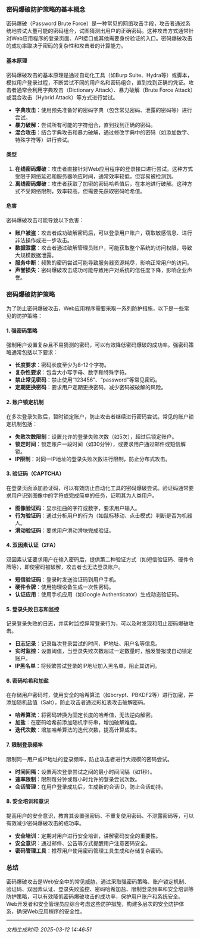 ### 密码爆破防护策略的基本概念

密码爆破（Password Brute Force）是一种常见的网络攻击手段，攻击者通过系统地尝试大量可能的密码组合，试图猜测出用户的正确密码。这种攻击方式通常针对Web应用程序的登录页面、API接口或其他需要身份验证的入口。密码爆破攻击的成功率取决于密码的复杂性和攻击者的计算能力。

#### 基本原理

密码爆破攻击的基本原理是通过自动化工具（如Burp Suite、Hydra等）或脚本，模拟用户登录过程，不断尝试不同的用户名和密码组合，直到找到正确的凭证。攻击者通常会利用字典攻击（Dictionary Attack）、暴力破解（Brute Force Attack）或混合攻击（Hybrid Attack）等方式进行尝试。

- **字典攻击**：使用预先准备好的密码字典（包含常见密码、泄露的密码等）进行尝试。
- **暴力破解**：尝试所有可能的字符组合，直到找到正确的密码。
- **混合攻击**：结合字典攻击和暴力破解，通过修改字典中的密码（如添加数字、特殊字符等）进行尝试。

#### 类型

1. **在线密码爆破**：攻击者直接针对Web应用程序的登录接口进行尝试。这种方式受限于网络延迟和服务器响应时间，通常效率较低，但容易被检测到。
2. **离线密码爆破**：攻击者获取了加密的密码哈希值后，在本地进行破解。这种方式不受网络限制，效率较高，但需要先获取密码哈希值。

#### 危害

密码爆破攻击可能导致以下危害：

- **账户被盗**：攻击者成功破解密码后，可以登录用户账户，窃取敏感信息、进行非法操作或进一步攻击。
- **数据泄露**：攻击者通过破解管理员账户，可能获取整个系统的访问权限，导致大规模数据泄露。
- **服务中断**：频繁的密码尝试可能导致服务器资源耗尽，影响正常用户的访问。
- **声誉损失**：密码爆破攻击成功可能导致用户对系统的信任度下降，影响企业声誉。

### 密码爆破防护策略

为了防止密码爆破攻击，Web应用程序需要采取一系列防护措施，以下是一些常见的防护策略：

#### 1. 强密码策略

强制用户设置复杂且不易猜测的密码，可以有效降低密码爆破的成功率。强密码策略通常包括以下要求：

- **长度要求**：密码长度至少为8-12个字符。
- **复杂性要求**：包含大小写字母、数字和特殊字符。
- **禁止常见密码**：禁止使用“123456”、“password”等常见密码。
- **定期更换密码**：要求用户定期更换密码，减少密码被破解的风险。

#### 2. 账户锁定机制

在多次登录失败后，暂时锁定账户，防止攻击者继续进行密码尝试。常见的账户锁定机制包括：

- **失败次数限制**：设置允许的登录失败次数（如5次），超过后锁定账户。
- **锁定时间**：锁定账户一段时间（如30分钟），或要求用户通过邮件或短信解锁。
- **IP限制**：对同一IP地址的登录失败次数进行限制，防止分布式攻击。

#### 3. 验证码（CAPTCHA）

在登录页面添加验证码，可以有效防止自动化工具的密码爆破尝试。验证码通常要求用户识别图像中的字符或完成简单的任务，证明其为人类用户。

- **图像验证码**：显示扭曲的字符或数字，要求用户输入。
- **行为验证码**：通过分析用户的行为（如鼠标移动、点击模式）判断是否为机器人。
- **滑动验证码**：要求用户滑动滑块完成验证。

#### 4. 双因素认证（2FA）

双因素认证要求用户在输入密码后，提供第二种验证方式（如短信验证码、硬件令牌等），即使密码被破解，攻击者也无法登录账户。

- **短信验证码**：登录时发送验证码到用户手机。
- **硬件令牌**：使用物理设备生成一次性密码。
- **认证应用**：使用手机应用（如Google Authenticator）生成动态验证码。

#### 5. 登录失败日志和监控

记录登录失败的日志，并实时监控异常登录行为，可以及时发现和阻止密码爆破攻击。

- **日志记录**：记录每次登录尝试的时间、IP地址、用户名等信息。
- **实时监控**：设置阈值，当登录失败次数超过一定数量时，触发警报或自动锁定账户。
- **IP黑名单**：将频繁尝试登录的IP地址加入黑名单，阻止其访问。

#### 6. 密码哈希和加盐

在存储用户密码时，使用安全的哈希算法（如bcrypt、PBKDF2等）进行加密，并添加随机盐值（Salt），防止攻击者通过彩虹表攻击破解密码。

- **哈希算法**：将密码转换为固定长度的哈希值，无法逆向解密。
- **加盐**：在密码哈希前添加随机字符串，增加破解难度。
- **迭代次数**：增加哈希算法的迭代次数，提高计算成本。

#### 7. 限制登录频率

限制同一用户或IP地址的登录频率，防止攻击者进行大规模的密码尝试。

- **时间间隔**：设置两次登录尝试之间的最小时间间隔（如1秒）。
- **速率限制**：限制每分钟或每小时允许的登录尝试次数。
- **会话管理**：在用户登录成功后，生成新的会话ID，防止会话劫持。

#### 8. 安全培训和意识

提高用户的安全意识，教育其设置强密码、不重复使用密码、不泄露密码等，可以有效减少密码爆破攻击的成功率。

- **安全培训**：定期对用户进行安全培训，讲解密码安全的重要性。
- **安全意识**：通过邮件、公告等方式提醒用户注意密码安全。
- **密码管理工具**：推荐用户使用密码管理工具生成和存储复杂密码。

### 总结

密码爆破攻击是Web安全中的常见威胁，通过采取强密码策略、账户锁定机制、验证码、双因素认证、登录失败监控、密码哈希加盐、限制登录频率和安全培训等防护策略，可以有效降低密码爆破攻击的成功率，保护用户账户和系统安全。Web开发者和安全管理员应综合考虑这些防护措施，构建多层次的安全防护体系，确保Web应用程序的安全性。

---

*文档生成时间: 2025-03-12 14:46:51*




















